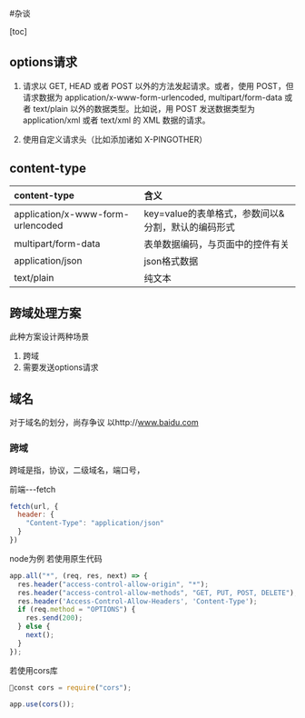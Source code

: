 #杂谈

[toc]


## options请求


1. 请求以 GET, HEAD 或者 POST 以外的方法发起请求。或者，使用 POST，但请求数据为 application/x-www-form-urlencoded, multipart/form-data 或者 text/plain 以外的数据类型。比如说，用 POST 发送数据类型为 application/xml 或者 text/xml 的 XML 数据的请求。

2. 使用自定义请求头（比如添加诸如 X-PINGOTHER）







## content-type



| content-type | 含义 |
| :------------- | :------------- |
|application/x-www-form-urlencoded | key=value的表单格式，参数间以&分割，默认的编码形式 |
|multipart/form-data| 表单数据编码，与页面中的控件有关 |
| application/json| json格式数据 |
| text/plain | 纯文本 |


## 跨域处理方案

此种方案设计两种场景
1. 跨域
2. 需要发送options请求

## 域名
对于域名的划分，尚存争议
以http://www.baidu.com


### 跨域
跨域是指，协议，二级域名，端口号，



前端---fetch
```js
fetch(url, {
  header: {
    "Content-Type": "application/json"
  }
})
```





node为例
若使用原生代码
```js
app.all("*", (req, res, next) => {
  res.header("access-control-allow-origin", "*");
  res.header("access-control-allow-methods", "GET, PUT, POST, DELETE");
  res.header('Access-Control-Allow-Headers', 'Content-Type');
  if (req.method = "OPTIONS") {
    res.send(200);
  } else {
    next();
  }
});
```

若使用cors库
```js
const cors = require("cors");

app.use(cors());
```

